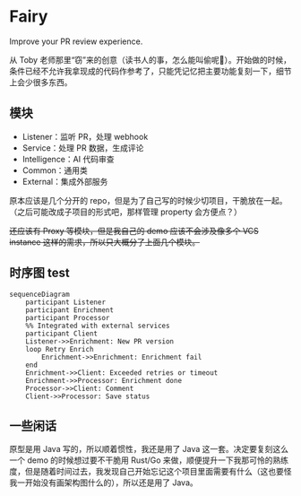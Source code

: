 # Fairy

Improve your PR review experience.

从 Toby 老师那里“窃”来的创意（读书人的事，怎么能叫偷呢🤣）。开始做的时候，条件已经不允许我拿现成的代码作参考了，只能凭记忆把主要功能复刻一下，细节上会少很多东西。

## 模块

- Listener：监听 PR，处理 webhook
- Service：处理 PR 数据，生成评论
- Intelligence：AI 代码审查
- Common：通用类
- External：集成外部服务

原本应该是几个分开的 repo，但是为了自己写的时候少切项目，干脆放在一起。（之后可能改成子项目的形式吧，那样管理 property 会方便点？）

~~还应该有 Proxy 等模块，但是我自己的 demo 应该不会涉及像多个 VCS instance 这样的需求，所以只大概分了上面几个模块。~~

## 时序图 test

```mermaid
sequenceDiagram
    participant Listener
    participant Enrichment
    participant Processor
    %% Integrated with external services
    participant Client
    Listener->>Enrichment: New PR version
    loop Retry Enrich
        Enrichment->>Enrichment: Enrichment fail
    end
    Enrichment->>Client: Exceeded retries or timeout
    Enrichment->>Processor: Enrichment done
    Processor->>Client: Comment
    Client->>Processor: Save status
```

## 一些闲话

原型是用 Java 写的，所以顺着惯性，我还是用了 Java 这一套。决定要复刻这么一个 demo 的时候想过要不干脆用 Rust/Go 来做，顺便提升一下我那可怜的熟练度，但是随着时间过去，我发现自己开始忘记这个项目里面需要有什么（这也要怪我一开始没有画架构图什么的），所以还是用了 Java。
